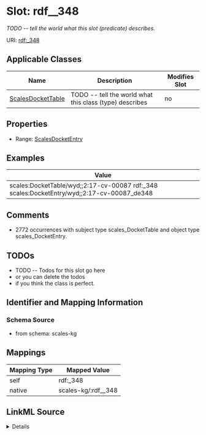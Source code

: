 

# Slot: rdf__348


_TODO -- tell the world what this slot (predicate) describes._





URI: [rdf:_348](http://www.w3.org/1999/02/22-rdf-syntax-ns#_348)



<!-- no inheritance hierarchy -->





## Applicable Classes

| Name | Description | Modifies Slot |
| --- | --- | --- |
| [ScalesDocketTable](../classes/ScalesDocketTable.md) | TODO -- tell the world what this class (type) describes |  no  |







## Properties

* Range: [ScalesDocketEntry](../classes/ScalesDocketEntry.md)






## Examples

| Value |
| --- |
| scales:DocketTable/wyd;;2:17-cv-00087 rdf:_348 scales:DocketEntry/wyd;;2:17-cv-00087_de348 |

## Comments

* 2772 occurrences with subject type scales_DocketTable and object type scales_DocketEntry.

## TODOs

* TODO -- Todos for this slot go here
* or you can delete the todos
* if you think the class is perfect.

## Identifier and Mapping Information







### Schema Source


* from schema: scales-kg




## Mappings

| Mapping Type | Mapped Value |
| ---  | ---  |
| self | rdf:_348 |
| native | scales-kg/:rdf__348 |




## LinkML Source

<details>
```yaml
name: rdf__348
description: TODO -- tell the world what this slot (predicate) describes.
todos:
- TODO -- Todos for this slot go here
- or you can delete the todos
- if you think the class is perfect.
comments:
- 2772 occurrences with subject type scales_DocketTable and object type scales_DocketEntry.
examples:
- value: scales:DocketTable/wyd;;2:17-cv-00087 rdf:_348 scales:DocketEntry/wyd;;2:17-cv-00087_de348
from_schema: scales-kg
rank: 1000
slot_uri: rdf:_348
alias: rdf__348
domain_of:
- scales_DocketTable
range: scales_DocketEntry

```
</details>